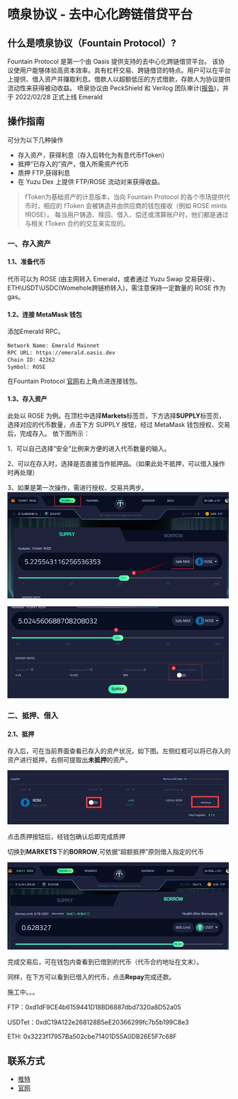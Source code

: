 # 喷泉协议 - 去中心化跨链借贷平台

## 什么是喷泉协议（Fountain Protocol）?

Fountain Protocol 是第一个由 Oasis 提供支持的去中心化跨链借贷平台。 该协议使用户能够体验高资本效率。具有杠杆交易、跨链借贷的特点。用户可以在平台上提供、借入资产并赚取利息。借款人以超额低压的方式借款，存款人为协议提供流动性来获得被动收益。
喷泉协议由 PeckShield 和 Verilog 团队审计([报告](https://github.com/dev-fountain/fountain-protocol-audit))，并于 2022/02/28 正式上线 Emerald

## 操作指南

可分为以下几种操作

- 存入资产，获得利息（存入后转化为有息代币fToken）
- 抵押“已存入的”资产，借入所需资产代币
- 质押 FTP,获得利息
- 在 Yuzu Dex 上提供 FTP/ROSE 流动对来获得收益。
> fToken为基础资产的计息版本，当向 Fountain Protocol 的各个市场提供代币时，相应的 fToken 会被铸造并由供应商的钱包接收（例如 ROSE mints fROSE）。 每当用户铸造、赎回、借入、偿还或清算账户时，他们都是通过与相关 fToken 合约的交互来实现的。

### 一、存入资产

#### 1.1、准备代币

代币可以为 ROSE (由主网转入 Emerald，或者通过 Yuzu Swap 交易获得）、ETH\USDT\USDC(Womehole跨链桥转入)，需注意保持一定数量的 ROSE 作为 gas。

#### 1.2、连接 MetaMask 钱包

添加Emerald RPC。
```
Network Name: Emerald Mainnet
RPC URL: https://emerald.oasis.dev
Chain ID: 42262
Symbol: ROSE
```

在Fountain Protocol [官网](https://ftp.cash/dashboard/markets)右上角点进连接钱包。

#### 1.3、存入资产

此处以 ROSE 为例。在顶栏中选择**Markets**标签页，下方选择**SUPPLY**标签页，选择对应的代币数量，点击下方 SUPPLY 按钮，经过 MetaMask 钱包授权、交易后，完成存入。
依下图所示：

1、可以自己选择“安全”比例来方便的进入代币数量的输入。

2、可以在存入时，选择是否直接当作抵押品。（如果此处不抵押，可以借入操作时再处理）

3、如果是第一次操作，需进行授权、交易共两步。
![img](./1.bmp)

![img](./2.png)

### 二、抵押、借入

#### 2.1、抵押

存入后，可在当前界面查看已存入的资产状况，如下图。左侧红框可以将已存入的资产进行抵押，右侧可提取出**未抵押**的资产。

![img](3.jpg)

点击质押按钮后，经钱包确认后即完成质押

切换到**MARKETS**下的**BORROW**,可依据“超额抵押”原则借入指定的代币

![img](4.jpg)

完成交易后，可在钱包内查看到已借到的代币（代币合约地址在文末）。

同样，在下方可以看到已借入的代币，点击**Repay**完成还款。

施工中。。。

















FTP：0xd1dF9CE4b6159441D18BD6887dbd7320a8D52a05

USDTet：0xdC19A122e268128B5eE20366299fc7b5b199C8e3

ETH:
0x3223f17957Ba502cbe71401D55A0DB26E5F7c68F

## 联系方式

- [推特](https://twitter.com/fountainprot)
- [官网](https://ftp.cash/home)

